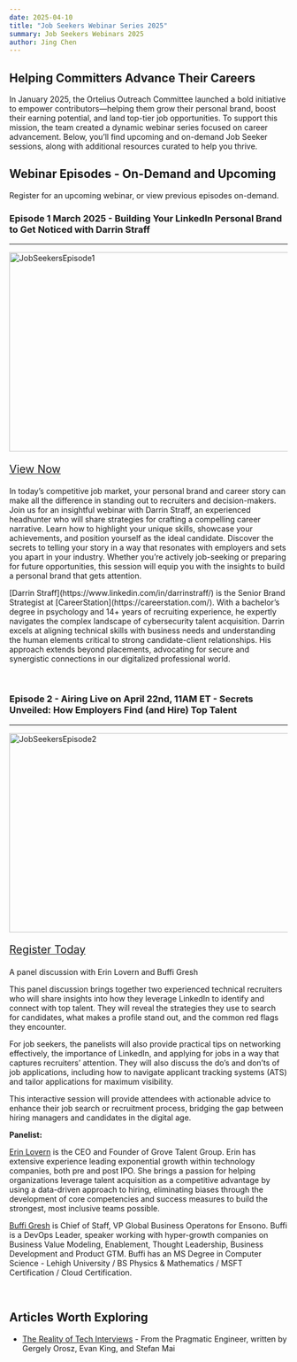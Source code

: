 ```yaml
---
date: 2025-04-10
title: "Job Seekers Webinar Series 2025"
summary: Job Seekers Webinars 2025
author: Jing Chen
---
```



## Helping Committers Advance Their Careers

In January 2025, the Ortelius Outreach Committee launched a bold initiative to empower contributors—helping them grow their personal brand, boost their earning potential, and land top-tier job opportunities. To support this mission, the team created a dynamic webinar series focused on career advancement. Below, you’ll find upcoming and on-demand Job Seeker sessions, along with additional resources curated to help you thrive.


## Webinar Episodes - On-Demand and Upcoming

Register for an upcoming webinar, or view previous episodes on-demand. 
<br>

### Episode 1 March 2025 - Building Your LinkedIn Personal Brand to Get Noticed with Darrin Straff
<hr>


<img src="/images/jobseekers-episode1-ondemand.png" alt="JobSeekersEpisode1" height="360px" width="590px" />

<br>
<div style="font-size:1.4em;text-align:left;margin-top:10px">

[View Now](https://www.youtube.com/watch?v=vx2pp8p2SJ4)

</div>

In today’s competitive job market, your personal brand and career story can make all the difference in standing out to recruiters and decision-makers. Join us for an insightful webinar with Darrin Straff, an experienced headhunter who will share strategies for crafting a compelling career narrative. Learn how to highlight your unique skills, showcase your achievements, and position yourself as the ideal candidate. Discover the secrets to telling your story in a way that resonates with employers and sets you apart in your industry. Whether you’re actively job-seeking or preparing for future opportunities, this session will equip you with the insights to build a personal brand that gets attention.

<p>[Darrin Straff](https://www.linkedin.com/in/darrinstraff/) is the Senior Brand Strategist at [CareerStation](https://careerstation.com/). With a bachelor’s degree in psychology and 14+ years of recruiting experience, he expertly navigates the complex landscape of cybersecurity talent acquisition. Darrin excels at aligning technical skills with business needs and understanding the human elements critical to strong candidate-client relationships. His approach extends beyond placements, advocating for secure and synergistic connections in our digitalized professional world.</p>

</div>

<br>


### Episode 2 - Airing Live on April 22nd, 11AM ET - Secrets Unveiled: How Employers Find (and Hire) Top Talent

<hr>

<img src="/images/jobseekers-april2025.png" alt="JobSeekersEpisode2" height="360px" width="590px" />


<div style="font-size:1.4em;text-align:left;margin-top:10px">

[Register Today](https://us02web.zoom.us/webinar/register/WN_rxUcJldOQbuDKMPJWMsE5Q)
</div>

A panel discussion with Erin Lovern and Buffi Gresh</p>

This panel discussion brings together two experienced technical recruiters who will share insights into how they leverage LinkedIn to identify and connect with top talent. They will reveal the strategies they use to search for candidates, what makes a profile stand out, and the common red flags they encounter.

For job seekers, the panelists will also provide practical tips on networking effectively, the importance of LinkedIn, and applying for jobs in a way that captures recruiters’ attention. They will also discuss the do’s and don’ts of job applications, including how to navigate applicant tracking systems (ATS) and tailor applications for maximum visibility.

This interactive session will provide attendees with actionable advice to enhance their job search or recruitment process, bridging the gap between hiring managers and candidates in the digital age.

<strong>Panelist:</strong>

[Erin Lovern](https://www.linkedin.com/in/erinlovern/) is the CEO and Founder of Grove Talent Group.  Erin has extensive experience leading exponential growth within technology companies, both pre and post IPO. She brings a passion for helping organizations leverage talent acquisition as a competitive advantage by using a data-driven approach to hiring, eliminating biases through the development of core competencies and success measures to build the strongest, most inclusive teams possible.</p>

[Buffi Gresh](https://www.linkedin.com/in/buffig/) is Chief of Staff, VP Global Business Operatons for Ensono. Buffi is a DevOps Leader, speaker working with hyper-growth companies on Business Value Modeling, Enablement, Thought Leadership, Business Development and Product GTM. Buffi has an MS Degree in Computer Science - Lehigh University / BS Physics & Mathematics / MSFT Certification / Cloud Certification.</p>

<br>

## Articles Worth Exploring 

- [The Reality of Tech Interviews](https://newsletter.pragmaticengineer.com/p/the-reality-of-tech-interviews) - From the Pragmatic Engineer, written by Gergely Orosz, Evan King, and Stefan Mai


